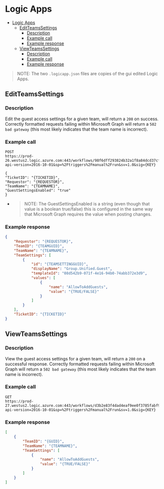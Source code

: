 # Logic Apps

- [Logic Apps](#logic-apps)
  - [EditTeamsSettings](#editteamssettings)
    - [Description](#description)
    - [Example call](#example-call)
    - [Example response](#example-response)
  - [ViewTeamsSettings](#viewteamssettings)
    - [Description](#description-1)
    - [Example call](#example-call-1)
    - [Example response](#example-response-1)

>NOTE: The two `.logicapp.json` files are copies of the gui edited Logic Apps.

## EditTeamsSettings

### Description

Edit the guest access settings for a given team, will return a `200` on success. Correctly formatted requests failing within Microsoft Graph will return a `502 bad gateway` (this most likely indicates that the team name is incorrect).

### Example call

```API
POST
https://prod-26.westus2.logic.azure.com:443/workflows/98f6dff293824b32a1f8a84dcd37cf21/triggers/manual/paths/invoke?api-version=2016-10-01&sp=%2Ftriggers%2Fmanual%2Frun&sv=1.0&sig={KEY}

{
"TicketID": "{TICKETID}",
"Requestor": "{REQUESTOR}",
"TeamName": "{TEAMNAME}",
"GuestSettingsEnabled": "true"
}
```

- >NOTE: The GuestSettingsEnabled is a string (even though that value is a boolean true/false) this is configured in the same way that Microsoft Graph requires the value when posting changes.

### Example response

```json
{
    "Requestor": "{REQUESTOR}",
    "TeamID": "{TEAMGUID}",
    "TeamName": "{TEAMNAME}",
    "TeamSettings": [
        {
            "id": "{TEAMSETTINGGUID}",
            "displayName": "Group.Unified.Guest",
            "templateId": "08d542b9-071f-4e16-94b0-74abb372e3d9",
            "values": [
                {
                    "name": "AllowToAddGuests",
                    "value": "{TRUE/FALSE}"
                }
            ]
        }
    ],
    "TicketID": "{TICKETID}"
}
```

## ViewTeamsSettings

### Description

View the guest access settings for a given team, will return a `200` on a successful response. Correctly formatted requests failing within Microsoft Graph will return a `502 bad gateway` (this most likely indicates that the team name is incorrect).

### Example call

```API
GET
https://prod-27.westus2.logic.azure.com:443/workflows/d3b2e83f4dad4eaf9ee0f3785fabf99d/triggers/manual/paths/invoke/teams/{TEAMNAME}?api-version=2016-10-01&sp=%2Ftriggers%2Fmanual%2Frun&sv=1.0&sig={KEY}
```

### Example response

```JSON
[
    {
        "TeamID": "{GUID}",
        "TeamName": "{TEAMNAME}",
        "TeamSettings": [
            {
                "name": "AllowToAddGuests",
                "value": "{TRUE/FALSE}"
            }
        ]
    }
]
```
